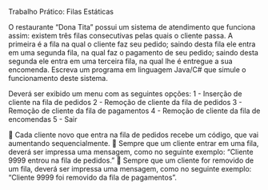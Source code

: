 Trabalho Prático: Filas Estáticas

O restaurante “Dona Tita” possui um sistema de atendimento que funciona assim: existem
três filas consecutivas pelas quais o cliente passa. A primeira é a fila na qual o cliente faz
seu pedido; saindo desta fila ele entra em uma segunda fila, na qual faz o pagamento de
seu pedido; saindo desta segunda ele entra em uma terceira fila, na qual lhe é entregue a
sua encomenda. Escreva um programa em linguagem Java/C# que simule o
funcionamento deste sistema.

Deverá ser exibido um menu com as seguintes opções:
1 - Inserção de cliente na fila de pedidos
2 - Remoção de cliente da fila de pedidos
3 - Remoção de cliente da fila de pagamentos
4 - Remoção de cliente da fila de encomendas
5 - Sair

 Cada cliente novo que entra na fila de pedidos recebe um código, que vai aumentando
sequencialmente.
 Sempre que um cliente entrar em uma fila, deverá ser impressa uma mensagem,
como no seguinte exemplo: “Cliente 9999 entrou na fila de pedidos.”
 Sempre que um cliente for removido de um fila, deverá ser impressa uma mensagem,
como no seguinte exemplo: “Cliente 9999 foi removido da fila de pagamentos”.